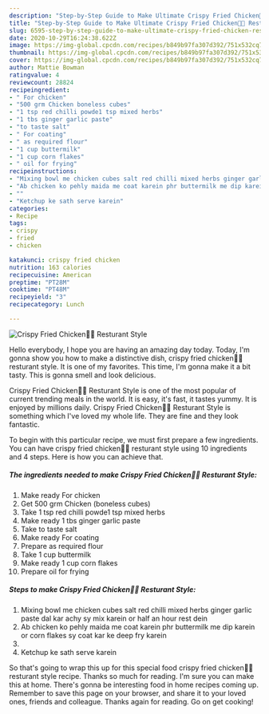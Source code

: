```yaml
---
description: "Step-by-Step Guide to Make Ultimate Crispy Fried Chicken🍗🍤 Resturant Style"
title: "Step-by-Step Guide to Make Ultimate Crispy Fried Chicken🍗🍤 Resturant Style"
slug: 6595-step-by-step-guide-to-make-ultimate-crispy-fried-chicken-resturant-style
date: 2020-10-29T16:24:38.622Z
image: https://img-global.cpcdn.com/recipes/b849b97fa307d392/751x532cq70/crispy-fried-chicken🍗🍤-resturant-style-recipe-main-photo.jpg
thumbnail: https://img-global.cpcdn.com/recipes/b849b97fa307d392/751x532cq70/crispy-fried-chicken🍗🍤-resturant-style-recipe-main-photo.jpg
cover: https://img-global.cpcdn.com/recipes/b849b97fa307d392/751x532cq70/crispy-fried-chicken🍗🍤-resturant-style-recipe-main-photo.jpg
author: Mattie Bowman
ratingvalue: 4
reviewcount: 28824
recipeingredient:
- " For chicken"
- "500 grm Chicken boneless cubes"
- "1 tsp red chilli powde1 tsp mixed herbs"
- "1 tbs ginger garlic paste"
- "to taste salt"
- " For coating"
- " as required flour"
- "1 cup buttermilk"
- "1 cup corn flakes"
- " oil for frying"
recipeinstructions:
- "Mixing bowl me chicken cubes salt red chilli mixed herbs ginger garlic paste dal kar achy sy mix karein or half an hour rest dein"
- "Ab chicken ko pehly maida me coat karein phr buttermilk me dip karein or corn flakes sy coat kar ke deep fry karein"
- ""
- "Ketchup ke sath serve karein"
categories:
- Recipe
tags:
- crispy
- fried
- chicken

katakunci: crispy fried chicken 
nutrition: 163 calories
recipecuisine: American
preptime: "PT28M"
cooktime: "PT48M"
recipeyield: "3"
recipecategory: Lunch

---
```



![Crispy Fried Chicken🍗🍤 Resturant Style](https://img-global.cpcdn.com/recipes/b849b97fa307d392/751x532cq70/crispy-fried-chicken🍗🍤-resturant-style-recipe-main-photo.jpg)

Hello everybody, I hope you are having an amazing day today. Today, I'm gonna show you how to make a distinctive dish, crispy fried chicken🍗🍤 resturant style. It is one of my favorites. This time, I'm gonna make it a bit tasty. This is gonna smell and look delicious.



Crispy Fried Chicken🍗🍤 Resturant Style is one of the most popular of current trending meals in the world. It is easy, it's fast, it tastes yummy. It is enjoyed by millions daily. Crispy Fried Chicken🍗🍤 Resturant Style is something which I've loved my whole life. They are fine and they look fantastic.


To begin with this particular recipe, we must first prepare a few ingredients. You can have crispy fried chicken🍗🍤 resturant style using 10 ingredients and 4 steps. Here is how you can achieve that.

<!--inarticleads1-->

##### The ingredients needed to make Crispy Fried Chicken🍗🍤 Resturant Style:

1. Make ready  For chicken
1. Get 500 grm Chicken (boneless cubes)
1. Take 1 tsp red chilli powde1 tsp mixed herbs
1. Make ready 1 tbs ginger garlic paste
1. Take to taste salt
1. Make ready  For coating
1. Prepare  as required flour
1. Take 1 cup buttermilk
1. Make ready 1 cup corn flakes
1. Prepare  oil for frying




<!--inarticleads2-->

##### Steps to make Crispy Fried Chicken🍗🍤 Resturant Style:

1. Mixing bowl me chicken cubes salt red chilli mixed herbs ginger garlic paste dal kar achy sy mix karein or half an hour rest dein
1. Ab chicken ko pehly maida me coat karein phr buttermilk me dip karein or corn flakes sy coat kar ke deep fry karein
1. 
1. Ketchup ke sath serve karein




So that's going to wrap this up for this special food crispy fried chicken🍗🍤 resturant style recipe. Thanks so much for reading. I'm sure you can make this at home. There's gonna be interesting food in home recipes coming up. Remember to save this page on your browser, and share it to your loved ones, friends and colleague. Thanks again for reading. Go on get cooking!
